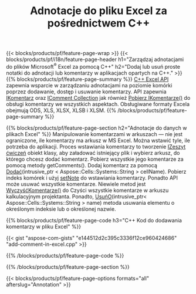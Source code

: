 ﻿---
title: Adnotacje do pliku Excel za pośrednictwem C++
url: /pl/cpp/annotation/
description: Dodaj lub usuń komentarze adnotacji danych w arkuszach kalkulacyjnych Excel i OpenOffice za pomocą biblioteki C++.
---
{{< blocks/products/pf/feature-page-wrap >}}
{{< blocks/products/pf/i18n/feature-page-header h1="Zarządzaj adnotacjami do plików Microsoft<sup>&reg;</sup> Excel za pomocą C++" h2="Dodaj lub usuń proste notatki do adnotacji lub komentarzy w aplikacjach opartych na C++." >}}
{{% blocks/products/pf/feature-page-summary %}}
[C++ Excel API](/cells/cpp/) zapewnia wsparcie w zarządzaniu adnotacjami na poziomie komórki poprzez dodawanie, dostęp i usuwanie komentarzy. API zapewnia [IKomentarz](https://apireference.aspose.com/cells/cpp/class/aspose.cells.i_comment) oraz [IComment Collection](https://apireference.aspose.com/cells/cpp/class/aspose.cells.i_comment_collection) jak również [Pobierz IKomentarze()](https://apireference.aspose.com/cells/cpp/class/aspose.cells.i_worksheet#ae7cce5f85b7b25a1e5c58df1b613ca5a) do obsługi komentarzy we wszystkich aspektach. Obsługiwane formaty Excela obejmują ODS, XLS, XLSX, XLSB i XLSM.
{{% /blocks/products/pf/feature-page-summary %}}

{{% blocks/products/pf/feature-page-section h2="Adnotacje do danych w plikach Excel" %}}
Manipulowanie komentarzami w arkuszach — nie jest ograniczone, ile komentarzy ma arkusz w MS Excel. Można wstawić tyle, ile potrzeba do aplikacji. Proces wstawiania komentarzy to tworzenie [IZeszyt ćwiczeń](https://apireference.aspose.com/cells/cpp/class/aspose.cells.i_workbook) obiekt klasy, aby załadować istniejący plik i wybierz arkusz, do którego chcesz dodać komentarz. Pobierz wszystkie jego komentarze za pomocą metody getComments(). Dodaj komentarz za pomocą [Dodać](https://apireference.aspose.com/cells/cpp/class/aspose.cells.i_comment_collection#a3f014415e292fa15c6220e9727dad384)(intrusive_ptr < Aspose::Cells::Systems::String > cellName). Pobierz indeks komórek i użyj [setNote](https://apireference.aspose.com/cells/cpp/com.aspose.cells/comment#Note) do wstawiania komentarzy. Ponadto API może usuwać wszystkie komentarze. Niewiele metod jest [WyczyśćKomentarze()](https://apireference.aspose.com/cells/cpp/class/aspose.cells.i_worksheet#ad4e0ea291ae60fc1b5d815e520edc6c3) do Czyści wszystkie komentarze w arkuszu kalkulacyjnym projektanta. Ponadto, [UsuńO](https://apireference.aspose.com/cells/cpp/class/aspose.cells.i_worksheet_collection#addabcc7d7d76874694018fb3ba37b72c)(intrusive_ptr< Aspose::Cells::Systems::String > name) metoda usuwania elementu o określonym indeksie lub o określonej nazwie.

{{% blocks/products/pf/feature-page-code h3="C++ Kod do dodawania komentarzy w pliku Excel" %}}

{{< gist "aspose-com-gists" "e144512d2c395c3336f12ce960424686" "add-comment-in-excel.cpp" >}}

{{% /blocks/products/pf/feature-page-code %}}

{{% /blocks/products/pf/feature-page-section %}}

{{< blocks/products/pf/feature-page-options formats="all" afterslug="Annotation" >}}